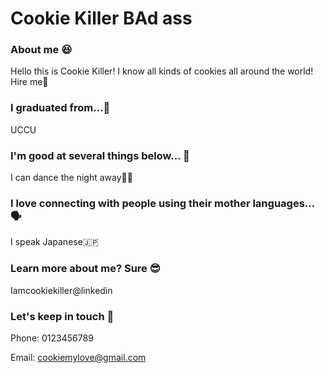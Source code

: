 # Cookie Killer BAd ass

### About me 😆 
Hello this is Cookie Killer! 
I know all kinds of cookies all around the world! 
Hire me🥹
### I graduated from...📖
UCCU
### I'm good at several things below... 💪
I can dance the night away💃🏻
### I love connecting with people using their mother languages...🗣️
I speak Japanese🇯🇵
### Learn more about me? Sure 😎
Iamcookiekiller@linkedin
### Let's keep in touch 🤙
Phone: 0123456789

Email: cookiemylove@gmail.com